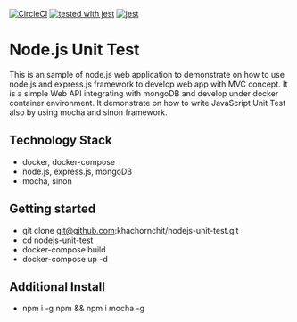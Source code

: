 [![CircleCI](https://circleci.com/gh/khachornchit/nodejs-unit-test.svg?style=svg)](https://circleci.com/gh/khachornchit/nodejs-unit-test) [![tested with jest](https://img.shields.io/badge/tested_with-jest-99424f.svg)](https://github.com/facebook/jest) [![jest](https://jestjs.io/img/jest-badge.svg)](https://github.com/facebook/jest)

# Node.js Unit Test

This is an sample of node.js web application to demonstrate on how to use node.js and express.js framework to develop web app with MVC concept. It is a simple Web API integrating with mongoDB and develop under docker container environment. It demonstrate on how to write JavaScript Unit Test also by using mocha and sinon framework.

## Technology Stack
* docker, docker-compose
* node.js, express.js, mongoDB
* mocha, sinon

## Getting started
* git clone git@github.com:khachornchit/nodejs-unit-test.git
* cd nodejs-unit-test
* docker-compose build
* docker-compose up -d

## Additional Install
* npm i -g npm && npm i mocha -g